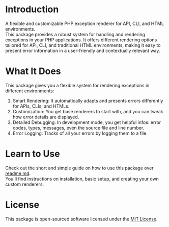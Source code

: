# Introduction  
A flexible and customizable PHP exception renderer for API, CLI, and HTML environments.  
This package provides a robust system for handling and rendering exceptions in your PHP applications. It offers different rendering options tailored for API, CLI, and traditional HTML environments, making it easy to present error information in a user-friendly and contextually relevant way.  

# What It Does  
This package gives you a flexible system for rendering exceptions in different environments:  
1. Smart Rendering: It automatically adapts and presents errors differently for APIs, CLIs, and HTMLs.
2. Customization: You get base renderers to start with, and you can tweak how error details are displayed.
3. Detailed Debugging: In development mode, you get helpful infos: error codes, types, messages, even the source file and line number.
4. Error Logging: Tracks of all your errors by logging them to a file.

# Learn to Use  
Check out the short and simple guide on how to use this package over [readme.md](https://github.com/ngframer/ngframer.php.exceptions/blob/main/guide.md).  
You'll find instructions on installation, basic setup, and creating your own custom renderers.

# License  
This package is open-sourced software licensed under the [MIT License](https://github.com/ngframer/ngframer.php.exceptions/blob/main/license.md).
